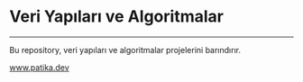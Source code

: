 # Veri Yapıları ve Algoritmalar
----
Bu repository, veri yapıları ve algoritmalar projelerini barındırır. 

www.patika.dev